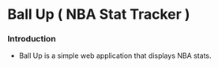 # Ball Up ( NBA Stat Tracker )

### Introduction

- Ball Up is a simple web application that displays NBA stats.
